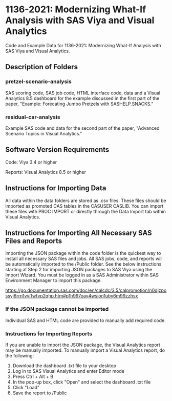 # 1136-2021: Modernizing What-If Analysis with SAS Viya and Visual Analytics

Code and Example Data for 1136-2021: Modernizing What-If Analysis with SAS Viya and Visual Analytics. 

## Description of Folders

### pretzel-scenario-analysis
SAS scoring code, SAS job code, HTML interface code, data and a Visual Analytics 8.5 dashboard for the example discussed in the first part of the paper, "Example: Forecating Jumbo Pretzels with SASHELP.SNACKS."

### residual-car-analysis
Example SAS code and data for the second part of the paper, "Advanced Scenario Topics in Visual Analytics."

## Software Version Requirements
Code: Viya 3.4 or higher

Reports: Visual Analytics 8.5 or higher

## Instructions for Importing Data
All data within the data folders are stored as .csv files. These files should be imported as promoted CAS tables in the CASUSER CASLIB. You can import these files with PROC IMPORT or directly through the Data Import tab within Visual Analytics.

## Instructions for Importing All Necessary SAS Files and Reports
Importing the JSON package within the code folder is the quickest way to install all necessary SAS files and jobs. All SAS jobs, code, and reports will be automatically imported to the /Public folder. See the below instructions starting at Step 2 for importing JSON packages to SAS Viya using the Import Wizard. You must be logged in as a SAS Administrator within SAS Environment Manager to import this package. 

https://go.documentation.sas.com/doc/en/calcdc/3.5/calpromotion/n0djzpossyj6rrn1vvi1wfvp2qhp.htm#p1h997oay4wsjon1uby6m99zzhsx

### If the JSON package cannot be imported
Individual SAS and HTML code are provided to manually add required code.

### Instructions for Importing Reports
If you are unable to import the JSON package, the Visual Analytics report may be manually imported. To manually import a Visual Analytics report, do the following:

1. Download the dashboard .txt file to your desktop
2. Log in to SAS Visual Analytics and enter Editor mode
3. Press Ctrl + Alt + B
4. In the pop-up box, click "Open" and select the dashboard .txt file
5. Click "Load"
6. Save the report to /Public
